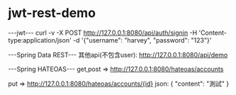 # jwt-rest-demo
---jwt---
curl -v -X POST http://127.0.0.1:8080/api/auth/signin -H 'Content-type:application/json' -d '{"username": "harvey", "password": "123"}'

---Spring Data REST---
其他api(不包含user):
http://127.0.0.1:8080/api/demo

---Spring HATEOAS---
get,post => http://127.0.0.1:8080/hateoas/accounts

put => http://127.0.0.1:8080/hateoas/accounts/{id}
json:
{
    "content": "測試"
}